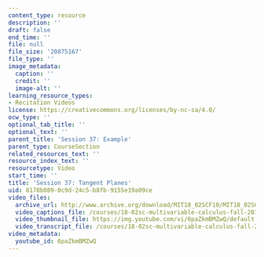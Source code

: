 ```yaml
---
content_type: resource
description: ''
draft: false
end_time: ''
file: null
file_size: '20875167'
file_type: ''
image_metadata:
  caption: ''
  credit: ''
  image-alt: ''
learning_resource_types:
- Recitation Videos
license: https://creativecommons.org/licenses/by-nc-sa/4.0/
ocw_type: ''
optional_tab_title: ''
optional_text: ''
parent_title: 'Session 37: Example'
parent_type: CourseSection
related_resources_text: ''
resource_index_text: ''
resourcetype: Video
start_time: ''
title: 'Session 37: Tangent Planes'
uid: 8178b089-0c9d-24c5-b8fb-9155e19a09ce
video_files:
  archive_url: http://www.archive.org/download/MIT18_02SCF10/MIT18_02SCF10Rec_26_300k.mp4
  video_captions_file: /courses/18-02sc-multivariable-calculus-fall-2010/1aae8432fdf55187b99861d0032c4981_6paZkmBMZwQ.vtt
  video_thumbnail_file: https://img.youtube.com/vi/6paZkmBMZwQ/default.jpg
  video_transcript_file: /courses/18-02sc-multivariable-calculus-fall-2010/dd0a3008b1a04cfca9d3a6ef0d5adeae_6paZkmBMZwQ.pdf
video_metadata:
  youtube_id: 6paZkmBMZwQ
---
```


